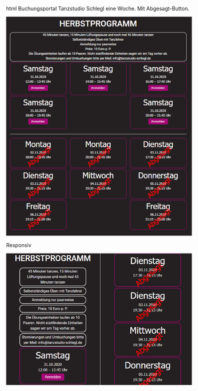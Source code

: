 html Buchungsportal Tanzstudio Schlegl eine Woche. Mit Abgesagt-Button.

![Ansicht Desktop](https://github.com/kartoffelkaese/programm-eine-woche/blob/main/programm-eine-woche.png?raw=true)

Responsiv

![Ansicht Mobil](https://github.com/kartoffelkaese/programm-eine-woche/blob/main/programm-eine-woche-responsiv.png?raw=true)
